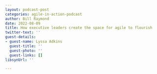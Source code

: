 ```yaml
---
layout: podcast-post
categories: agile-in-action-podcast
author: Bill Raymond
date: 2022-08-09
title: How executive leaders create the space for agile to flourish
twitter-text: ''
guest-details:
- guest-name: Lyssa Adkins
  guest-title: ''
  guest-photo: ''
  guest-links: []
libsynUrl: ''

---
```

